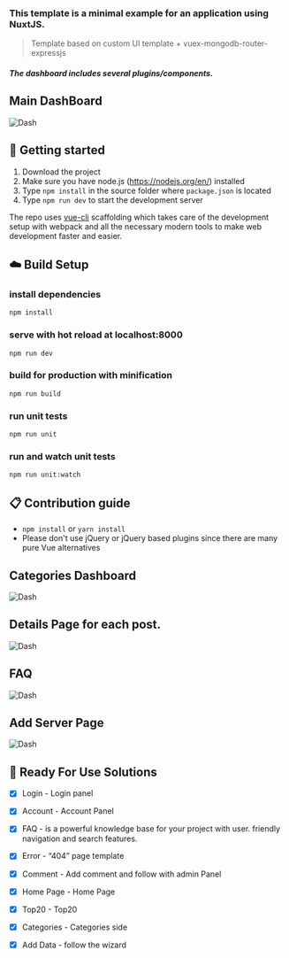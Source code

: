 ### This template is a minimal example for an application using NuxtJS.
> Template based on custom UI template + vuex-mongodb-router-expressjs
##### The dashboard includes several plugins/components.


## Main DashBoard
![Dash](/image/mainpagefull.png)

## :rocket: Getting started

1. Download the project
2. Make sure you have node.js (https://nodejs.org/en/) installed
3. Type `npm install` in the source folder where `package.json` is located
4. Type `npm run dev` to start the development server

The repo uses [vue-cli](https://github.com/vuejs/vue-cli) scaffolding which takes care of the development setup with webpack and all the necessary modern tools to make web development faster and easier.

## :cloud: Build Setup

### install dependencies
`npm install`
### serve with hot reload at localhost:8000
`npm run dev`
### build for production with minification
`npm run build`
### run unit tests
`npm run unit`
### run and watch unit tests
`npm run unit:watch`

## :clipboard: Contribution guide
* `npm install` or `yarn install`
* Please don't use jQuery or jQuery based plugins since there are many pure Vue alternatives


## Categories Dashboard
![Dash](/image/categoriesfull.png)

## Details Page for each post.
![Dash](/image/detail.png)

## FAQ
![Dash](/image/sssfullpage.png)

## Add Server Page
![Dash](/image/sunucuekle.png)


## :paperclip: Ready For Use Solutions

- [X] Login - Login panel
- [X] Account - Account Panel
- [X] FAQ - is a powerful knowledge base for your project with user. friendly navigation and search features.
- [X] Error - “404” page template
- [X] Comment - Add comment and follow with admin Panel
- [X] Home Page - Home Page
- [X] Top20 - Top20
- [X] Categories - Categories side
- [X] Add Data - follow the wizard


